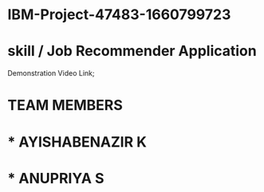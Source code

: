 # IBM-Project-47483-1660799723
# skill / Job Recommender Application
Demonstration Video Link;

# TEAM MEMBERS
# * AYISHABENAZIR K
# * ANUPRIYA S
